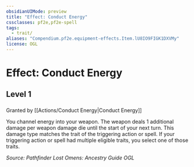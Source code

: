 ```yaml
---
obsidianUIMode: preview
title: "Effect: Conduct Energy"
cssclasses: pf2e,pf2e-spell
tags:
  - trait/
aliases: "Compendium.pf2e.equipment-effects.Item.lU8IO9FIGK1DXVMy"
license: OGL
---
```

# Effect: Conduct Energy
## Level 1
### 






Granted by [[Actions/Conduct Energy|Conduct Energy]]

You channel energy into your weapon. The weapon deals 1 additional damage per weapon damage die until the start of your next turn. This damage type matches the trait of the triggering action or spell. If your triggering action or spell had multiple eligible traits, you select one of those traits.

*Source: Pathfinder Lost Omens: Ancestry Guide*
*OGL*